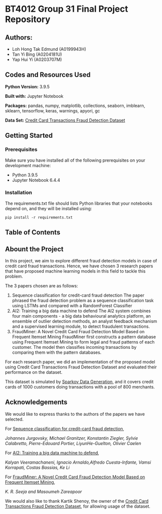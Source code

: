 # BT4012 Group 31 Final Project Repository

## Authors:
- Loh Hong Tak Edmund (A0199943H)
- Tan Yi Bing (A0204181U)
- Yap Hui Yi (A0203707M)


## Codes and Resources Used

**Python Version:** 3.9.5

**Built with:** Jupyter Notebook

**Packages:** pandas, numpy, matplotlib, collections, seaborn, imblearn, sklearn, tensorflow, keras, warnings, apyori, gc

**Data Set:** [Credit Card Transactions Fraud Detection Dataset](https://www.kaggle.com/kartik2112/fraud-detection)

## Getting Started

### Prerequisites

Make sure you have installed all of the following prerequisites on your development machine:
- Python 3.9.5
- Jupyter Notebook 6.4.4

### Installation

The requirements.txt file should lists Python libraries that your notebooks depend on, and they will be installed using:

```pip install -r requirements.txt```


## Table of Contents

## Abount the Project

In this project, we aim to explore different fraud detection models in case of credit card fraud transactions. Hence, we have chosen 3 research papers that have proposed machine learning models in this field to tackle this problem.

The 3 papers chosen are as follows:
1. Sequence classification for credit-card fraud detection
    The paper phrased the fraud detection problem as a sequence classification task using LSTMs and compared with a RandomForest Classifier
2. AI2: Training a big data machine to defend
    The AI2 system combines four main components - a big data behavioural analytics platform, an ensemble of outlier detection methods, an analyst feedback mechanism and a supervised learning module, to detect fraudulent transactions.
3. FraudMiner: A Novel Credit Card Fraud Detection Model Based on Frequent Itemset Mining 
    FraudMiner first constructs a pattern database using Frequent Itemset Mining to form legal and fraud patterns of each customer. The model then classifies incoming transactions by comparing them with the pattern databases.
    
For each research paper, we did an implementation of the proposed model using Credit Card Transactions Fraud Detection Dataset and evaluated their performance on the dataset.

This dataset is simulated by [Sparkov Data Generation](https://github.com/namebrandon/Sparkov_Data_Generation), and it covers credit cards of 1000 customers doing transactions with a pool of 800 merchants.

## Acknowledgements

We would like to express thanks to the authors of the papers we have selected. 

For [Sequence classification for credit-card fraud detection](https://doi.org/10.1016/j.eswa.2018.01.037),

  *Johannes Jurgovsky, Michael Granitzer, Konstantin Ziegler, Sylvie Calabretto, Pierre-Edouard Portier, LiyunHe-Guelton, Olivier Caelen* 

For [AI2: Training a big data machine to defend](https://doi.org/10.1109/BigDataSecurity-HPSC-IDS.2016.79),

  *Kalyan Veeramachaneni, Ignacio Arnaldo,Alfredo Cuesta-Infante, Vamsi Korrapati, Costas Bassias, Ke Li*

For [FraudMiner: A Novel Credit Card Fraud Detection Model Based on Frequent Itemset Mining](https://doi.org/10.1155/2014/252797),

  *K. R. Seeja and Masoumeh Zareapoor*

We would also like to thank Kartik Shenoy, the owner of the  [Credit Card Transactions Fraud Detection Dataset](https://www.kaggle.com/kartik2112/fraud-detection), for allowing usage of the dataset. 







